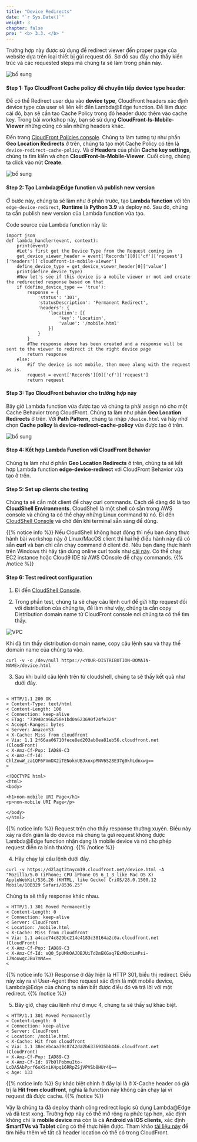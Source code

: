 ```yaml
---
title: "Device Redirects"
date: "`r Sys.Date()`"
weight: 3
chapter: false
pre: " <b> 3.3. </b> "
---
```


Trường hợp này được sử dụng để redirect viewer đến proper page của website dựa trên loại thiết bị gửi request đó. Sơ đồ sau đây cho thấy kiến trúc và các requested steps mà chúng ta sẽ làm trong phần này.

![bổ sung](/images/3.cache/3.1-urired/3.1-1kk.png)

#### Step 1: Tạo CloudFront Cache policy để chuyển tiếp device type header:

Để có thể Redirect user dựa vào **device type**, CloudFront headers xác định device type của user sẽ liên kết đến Lambda@Edge function. Để làm được cái đó, bạn sẽ cần tạo Cache Policy trong đó header được thêm vào cache key. Trong bài workshop này, bạn sẽ sử dụng **CloudFront-Is-Mobile-Viewer** những cũng có sẵn những headers khác.

Đến trang [CloudFront Policies console](https://us-east-1.console.aws.amazon.com/cloudfront/v3/home?region=us-east-1#/policies/cache). Chúng ta làm tương tự như phần **Geo Location Redirects** ở trên, chúng ta tạo một Cache Policy có tên là `device-redirect-cache-policy`. Và ở **Headers** của phần **Cache key settings**, chúng ta tìm kiến và chọn **CloudFront-Is-Mobile-Viewer**. Cuối cùng, chúng ta click vào nút **Create**.

![bổ sung](/images/3.cache/3.3-devicered/3.3-1.png)

#### Step 2: Tạo Lambda@Edge function và publish new version

Ở bước này, chúng ta sẽ làm như ở phần trước, tạo **Lambda function** với tên `edge-device-redirect`, **Runtime** là **Python 3.9** và deploy nó. Sau đó, chúng ta cần publish new version của Lambda function vừa tạo.

Code source của Lambda function này là:

```
import json
def lambda_handler(event, context):
    print(event)
    #Let's first get the Device Type from the Request coming in
    get_device_viewer_header = event['Records'][0]['cf']['request']['headers']['cloudfront-is-mobile-viewer']
    define_device_type = get_device_viewer_header[0]['value']
    print(define_device_type)
    #Now let's see if this device is a mobile viewer or not and create the redirected response based on that
    if (define_device_type == 'true'):
        response = {
            'status': '301',
            'statusDescription': 'Permanent Redirect',
            'headers': {
                'location': [{
                    'key': 'Location',
                    'value': '/mobile.html'
                }]
            }
        }
        #The response above has been created and a response will be sent to the viewer to redirect it the right device page
        return response
    else:
        #if the device is not mobile, then move along with the request as is.
        request = event['Records'][0]['cf']['request']
        return request
```

#### Step 3: Tạo CloudFront behavior cho trường hợp này

Bây giờ Lambda function vừa được tạo và chúng ta phải assign nó cho một Cache Behavior trong CloudFront. Chúng ta làm như phần **Geo Location Redirects** ở trên. Với **Path Pattern,** chúng ta nhập `/device.html` và hãy nhớ chọn **Cache policy** là **device-redirect-cache-policy** vừa được tạo ở trên.

![bổ sung](/images/3.cache/3.3-devicered/3.3-2.png)

#### Step 4: Kết hợp Lambda Function với CloudFront Behavior

Chúng ta làm như ở phần **Geo Location Redirects** ở trên, chúng ta sẽ kết hợp Lambda function **edge-device-redirect** với CloudFront Behavior vừa tạo ở trên.

#### Step 5: Set up clients cho testing

Chúng ta sẽ cần một client để chạy curl commands. Cách dễ dàng đó là tạo **CloudShell Environments**. CloudShell là một shell có sẵn trong AWS console và chúng ta có thể chạy những Linux command từ nó. Đi đến [CloudShell Console](https://us-east-1.console.aws.amazon.com/cloudshell/home?region=us-east-1#) và chờ đến khi terminal sẵn sàng để dùng.

{{% notice info %}}
Nếu CloudShell không hoạt động thì nếu bạn đang thực hành bài workshop này ở Linux/MacOS client thì hai hệ điều hành này đã có sẵn **curl** và bạn chỉ cần chạy command ở client đó. Nếu bạn đang thực hành trên Windows thì hãy tận dùng online curl tools như [cái này](https://reqbin.com/curl). Có thể chạy EC2 instance hoặc Cloud9 IDE từ AWS COnsole để chạy commands.
{{% /notice %}}

#### Step 6: Test redirect configuration

1. Đi đến [CloudShell Console](https://us-east-1.console.aws.amazon.com/cloudshell/home?region=us-east-1#).

2. Trong phần test, chúng ta sẽ chạy câu lệnh curl để gửi http request đối với distribution của chúng ta, để làm như vậy, chúng ta cần copy Distribution domain name từ CloudFront console nơi chúng ta có thể tìm thấy.

![VPC](/images/3.cache/3.1-urired/3.1-13.png)

Khi đã tìm thấy distribution domain name, copy câu lệnh sau và thay thế domain name của chúng ta vào.

```
curl -v -o /dev/null https://<YOUR-DISTRIBUTION-DOMAIN-NAME>/device.html
```

3. Sau khi build câu lệnh trên từ cloudshell, chúng ta sẽ thấy kết quả như dưới đây.

```

< HTTP/1.1 200 OK
< Content-Type: text/html
< Content-Length: 106
< Connection: keep-alive
< ETag: "73940ca66258e1bd0a623690f24fe324"
< Accept-Ranges: bytes
< Server: AmazonS3
< X-Cache: Miss from cloudfront
< Via: 1.1 2f66aa06710fece8ed203ab0ea81eb56.cloudfront.net (CloudFront)
< X-Amz-Cf-Pop: IAD89-C3
< X-Amz-Cf-Id: ChlZowW_za1QF6FVmDX2iTENoknUBJxoxpMNV6S28E37g0khLdnxwg==
<

<!DOCTYPE html>
<html>
<body>

<h1>non-mobile URI Page</h1>
<p>non-mobile URI Page</p>

</body>
</html>
```

{{% notice info %}}
Request trên cho thấy response thường xuyên. Điều này xảy ra đơn giản là do device mà chúng ta gửi request không được Lambda@Edge function nhận dạng là mobile device và nó cho phép request diễn ra bình thường.
{{% /notice %}}

4. Hãy chạy lại câu lệnh dưới đây.

```
curl -v https://d2lagt3tnycm19.cloudfront.net/device.html -A "Mozilla/5.0 (iPhone; CPU iPhone OS 6_1_3 like Mac OS X) AppleWebKit/536.26 (KHTML, like Gecko) CriOS/28.0.1500.12 Mobile/10B329 Safari/8536.25"

```

Chúng ta sẽ thấy response khác nhau.

```
< HTTP/1.1 301 Moved Permanently
< Content-Length: 0
< Connection: keep-alive
< Server: CloudFront
< Location: /mobile.html
< X-Cache: Miss from cloudfront
< Via: 1.1 a4cae74c829bc214e4183c38164a2c0a.cloudfront.net (CloudFront)
< X-Amz-Cf-Pop: IAD89-C3
< X-Amz-Cf-Id: sQ0_5pUMkOAJOBJUiTdDmEKGaq7ExMDotLmPsi-17WouwqcJBu7mNA==
<
```

{{% notice info %}}
Response ở đây hiện là HTTP 301, biểu thị redirect. Điều này xảy ra vì User-Agent theo request xác định là một mobile device, Lambda@Edge của chúng ta nắm bắt được điều đó và trả lời với một redirect.
{{% /notice %}}

5. Bây giờ, chạy câu lệnh như ở mục 4, chúng ta sẽ thấy sự khác biệt.

```
< HTTP/1.1 301 Moved Permanently
< Content-Length: 0
< Connection: keep-alive
< Server: CloudFront
< Location: /mobile.html
< X-Cache: Hit from cloudfront
< Via: 1.1 38ecebcaa39c8742da2b6336935bb446.cloudfront.net (CloudFront)
< X-Amz-Cf-Pop: IAD89-C3
< X-Amz-Cf-Id: 97bOlPobmuIto-LcDA5AbPprf6oXSniK4pq16RRpZSjVPVSb8HUr4Q==
< Age: 133
```

{{% notice info %}}
Sự khác biệt chính ở đây lại là ở X-Cache header có giá trị là **Hit from cloudfront**, nghĩa là function này không cần chạy lại vì request đã được cache.
{{% /notice %}}

Vậy là chúng ta đã deploy thành công redirect logic sử dụng Lambda@Edge và đã test xong. Trường hợp này có thể mở rộng ra phức tạp hơn, xác định không chỉ là **mobile device** mà còn là cả **Android và IOS clients,** xác định **SmartTVs và Tablet** cũng có thể thực hiện được. Tham khảo [tài liệu này](https://docs.aws.amazon.com/AmazonCloudFront/latest/DeveloperGuide/using-cloudfront-headers.html#cloudfront-headers-device-type) để tìm hiểu thêm về tất cả header location có thể có trong CloudFront.
